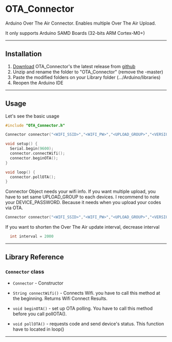 # OTA_Connector
Arduino Over The Air Connector.
Enables multiple Over The Air Upload.

It only supports Arduino SAMD Boards (32-bits ARM Cortex-M0+)

------------------------

## Installation
1. [Download](https://github.com/1kl1/OTA_Connector/archive/master.zip) OTA_Connector's the latest release from [github](https://github.com/1kl1/OTA_Connector)
2. Unzip and rename the folder to "OTA_Connector" (remove the -master)
3. Paste the modified folders on your Library folder (.../Arduino/libraries)
4. Reopen the Arduino IDE

------------------------

## Usage

Let's see the basic usage

```cpp
#include "OTA_Connector.h"

Connector connector("<WIFI_SSID>","<WIFI_PW>","<UPLOAD_GROUP>","<VERSION>","<DEVICE_ID>","<DEVICE_PASSWORD>",InternalStorage);

void setup() {
  Serial.begin(9600);
  connector.connectWifi();
  connector.beginOTA();
}

void loop() {
  connector.pollOTA();
}

```
Connector Object needs your wifi info.
If you want multiple upload, you have to set same UPLOAD_GROUP to each devices.
I recommend to note your DEVICE_PASSWORD. Because it needs when you upload your codes via OTA.
```cpp
Connector connector("<WIFI_SSID>","<WIFI_PW>","<UPLOAD_GROUP>","<VERSION>","<DEVICE_ID>","<DEVICE_PASSWORD>",InternalStorage);
```

If you want to shorten the Over The Air update interval, decrease interval

```cpp
  int interval = 2000
```

------------------------

## Library Reference

### `Connector` class

*  `Connector` - Constructor

*  `String connectWifi()` - Connects Wifi. you have to call this method at the beginning. Returns Wifi Connect Results.

*  `void beginOTA()` - set up OTA polling. You have to call this method before you call pollOTA().

*  `void pollOTA()` - requests code and send device's status. This function have to located in loop()

------------------------
